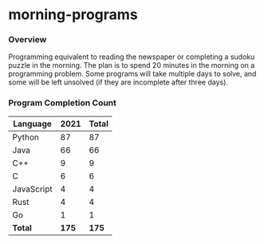 # morning-programs

### Overview

Programming equivalent to reading the newspaper or completing a sudoku puzzle in the morning.  The plan is to spend 20 
minutes in the morning on a programming problem.  Some programs will take multiple days to solve, and some will be left 
unsolved (if they are incomplete after three days).

### Program Completion Count

| Language     | 2021    | Total   |
|--------------|---------|---------|
| Python       | 87      | 87      |
| Java         | 66      | 66      |
| C++          | 9       | 9       |
| C            | 6       | 6       |
| JavaScript   | 4       | 4       |
| Rust         | 4       | 4       |
| Go           | 1       | 1       |
| **Total**    | **175** | **175** |
